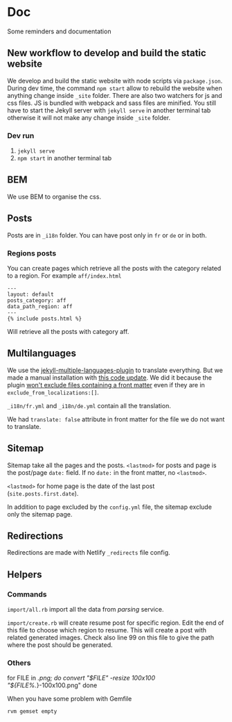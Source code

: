 # Doc

Some reminders and documentation

## New workflow to develop and build the static website

We develop and build the static website with node scripts via `package.json`. During dev time, the command `npm start` allow to rebuild the website when anything change inside `_site` folder. There are also two watchers for js and css files. JS is bundled with webpack and sass files are minified. You still have to start the Jekyll server with `jekyll serve` in another terminal tab otherwise it will not make any change inside `_site` folder.

### Dev run

1. `jekyll serve`
2. `npm start` in another terminal tab


## BEM

We use BEM to organise the css.

## Posts

Posts are in `_i18n` folder. You can have post only in `fr` or `de` or in both.

### Regions posts

You can create pages which retrieve all the posts with the category related to a region. For example 
`aff/index.html`
```
---
layout: default
posts_category: aff
data_path_region: aff
---
{% include posts.html %}
```
Will retrieve all the posts with category aff.

## Multilanguages

We use the [jekyll-multiple-languages-plugin](https://github.com/Anthony-Gaudino/jekyll-multiple-languages-plugin) to translate everything. But we made a manual installation with [this code update](https://github.com/blurb/jekyll-multiple-languages-plugin/pull/3/files). We did it because the plugin [won't exclude files containing a front matter](https://github.com/Anthony-Gaudino/jekyll-multiple-languages-plugin/issues/75) even if they are in `exclude_from_localizations:[]`.

`_i18n/fr.yml` and `_i18n/de.yml` contain all the translation.

We had `translate: false` attribute in front matter for the file we do not want to translate.

## Sitemap
Sitemap take all the pages and the posts. `<lastmod>` for posts and page is the post/page `date:` field. If no `date:` in the front matter, no `<lastmod>`.

`<lastmod>` for home page is the date of the last post (`site.posts.first.date`).

In addition to page excluded by the `config.yml` file, the sitemap exclude only the sitemap page.

## Redirections

Redirections are made with Netlify `_redirects` file config.

## Helpers

### Commands

`import/all.rb` import all the data from _parsing_ service.

`import/create.rb` will create resume post for specific region. Edit the end of this file to choose which region to resume. This will create a post with related generated images. Check also line 99 on this file to give the path where the post should be generated.

### Others
for FILE in *.png; do
  convert "$FILE" -resize 100x100 "${FILE%.*}-100x100.png"
done

When you have some problem with Gemfile

`rvm gemset empty`